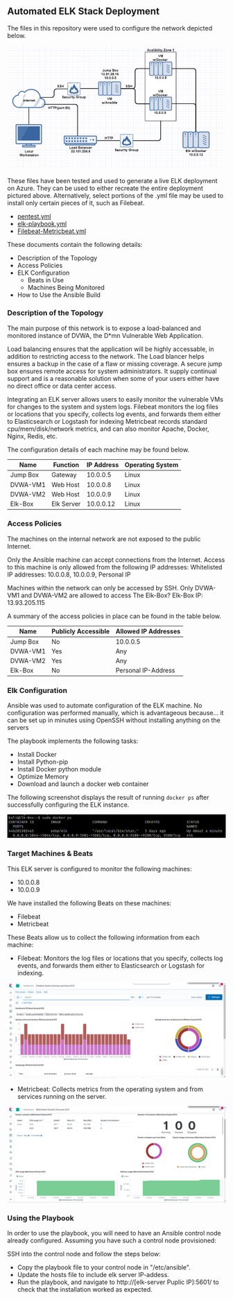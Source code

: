 ## Automated ELK Stack Deployment

The files in this repository were used to configure the network depicted below.

![Elk-Server Topology](Images/1.ProjectLayout.png)

These files have been tested and used to generate a live ELK deployment on Azure. They can be used to either recreate the entire deployment pictured above. Alternatively, select portions of the .yml file may be used to install only certain pieces of it, such as Filebeat.

 - [pentest.yml](pentest.yml)
 - [elk-playbook.yml](elk-playbook.yml)
 - [Filebeat-Metricbeat.yml](Filebeat-Metricbeat.yml)

These documents contain the following details:
- Description of the Topology
- Access Policies
- ELK Configuration
  - Beats in Use
  - Machines Being Monitored
- How to Use the Ansible Build


### Description of the Topology

The main purpose of this network is to expose a load-balanced and monitored instance of DVWA, the D*mn Vulnerable Web Application.

Load balancing ensures that the application will be highly accessable, in addition to restricting access to the network.
The Load blancer helps ensures a backup in the case of a flaw or missing coverage. 
A secure jump box ensures remote access for system administrators. 
It supply continual support and is a reasonable solution when some of your users either have no direct office or data center access.

Integrating an ELK server allows users to easily monitor the vulnerable VMs for changes to the system and system logs.
Filebeat monitors the log files or locations that you specify, collects log events, and forwards them either to Elasticsearch or Logstash for indexing
Metricbeat records standard cpu/mem/disk/network metrics, and can also monitor Apache, Docker, Nginx, Redis, etc.

The configuration details of each machine may be found below.

| Name     | Function   | IP Address | Operating System |
|----------|------------|------------|------------------|
| Jump Box | Gateway    | 10.0.0.5   | Linux            |
| DVWA-VM1 | Web Host   | 10.0.0.8   | Linux            |
| DVWA-VM2 | Web Host   | 10.0.0.9   | Linux            |
| Elk-Box  | Elk Server | 10.0.0.12  | Linux            |

### Access Policies

The machines on the internal network are not exposed to the public Internet. 

Only the Ansible machine can accept connections from the Internet. Access to this machine is only allowed from the following IP addresses:
Whitelisted IP addresses: 10.0.0.8, 10.0.0.9, Personal IP

Machines within the network can only be accessed by SSH.
Only DVWA-VM1 and DVWA-VM2 are allowed to access The Elk-Box? Elk-Box IP: 13.93.205.115


A summary of the access policies in place can be found in the table below.

| Name     | Publicly Accessible | Allowed IP Addresses |
|----------|---------------------|----------------------|
| Jump Box | No                  | 10.0.0.5             |
| DVWA-VM1 | Yes                 | Any                  |
| DVWA-VM2 | Yes                 | Any                  |
| Elk-Box  | No                  | Personal IP-Address  |

### Elk Configuration

Ansible was used to automate configuration of the ELK machine. No configuration was performed manually, which is advantageous because...
it can be set up in minutes using OpenSSH without installing anything on the servers

The playbook implements the following tasks:
- Install Docker
- Install Python-pip
- Install Docker python module
- Optimize Memory
- Download and launch a docker web container

The following screenshot displays the result of running `docker ps` after successfully configuring the ELK instance.

![docker-ps](Images/docker-ps.png)

### Target Machines & Beats
This ELK server is configured to monitor the following machines:
- 10.0.0.8
- 10.0.0.9

We have installed the following Beats on these machines:
- Filebeat
- Metricbeat

These Beats allow us to collect the following information from each machine:
- Filebeat: Monitors the log files or locations that you specify, collects log events, and forwards them either to Elasticsearch or Logstash for indexing.

![Filebeat-Page-Example](Images/1.ProjectFilebeat.png)

- Metricbeat: Collects metrics from the operating system and from services running on the server.

![Metricbeat-Page-Example](Images/1.ProjectMetricbeat.png)

### Using the Playbook
In order to use the playbook, you will need to have an Ansible control node already configured. Assuming you have such a control node provisioned: 

SSH into the control node and follow the steps below:
- Copy the playbook file to your control node in "/etc/ansible".
- Update the hosts file to include elk server IP-addess.
- Run the playbook, and navigate to http://[elk-server Puplic IP]:5601/ to check that the installation worked as expected.
 
